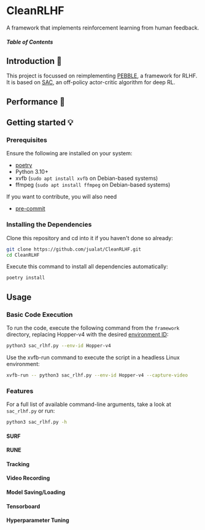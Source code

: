 # CleanRLHF

A framework that implements reinforcement learning from human feedback. 

##### Table of Contents
<!--TODO-->

## Introduction 👋

This project is focussed on reimplementing [PEBBLE](https://arxiv.org/abs/2106.05091), a framework for RLHF. It is based on [SAC](https://arxiv.org/abs/1801.01290), an off-policy actor-critic algorithm for deep RL.

## Performance 🚀

## Getting started 💡

### Prerequisites

Ensure the following are installed on your system:

* [poetry](https://python-poetry.org/docs/#installation)
* Python 3.10+
* xvfb (`sudo apt install xvfb` on Debian-based systems)
* ffmpeg (`sudo apt install ffmpeg` on Debian-based systems)

If you want to contribute, you will also need
* [pre-commit](https://pre-commit.com/#install)

### Installing the Dependencies

Clone this repository and cd into it if you haven't done so already:

```sh
git clone https://github.com/jualat/CleanRLHF.git
cd CleanRLHF
```

Execute this command to install all dependencies automatically:

```sh
poetry install
```

## Usage

### Basic Code Execution

To run the code, execute the following command from the `framework` directory, replacing Hopper-v4 with the desired [environment ID](https://gymnasium.farama.org/environments/mujoco/):

```sh
python3 sac_rlhf.py --env-id Hopper-v4
```

Use the xvfb-run command to execute the script in a headless Linux environment:

```sh
xvfb-run -- python3 sac_rlhf.py --env-id Hopper-v4 --capture-video
```

### Features

For a full list of available command-line arguments, take a look at `sac_rlhf.py` or run:
```sh
python3 sac_rlhf.py -h
```

#### SURF

#### RUNE

#### Tracking

#### Video Recording

#### Model Saving/Loading

#### Tensorboard

#### Hyperparameter Tuning
